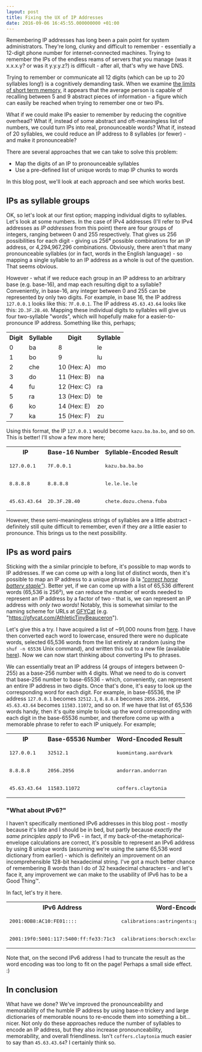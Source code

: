 ```yaml
---
layout: post
title: Fixing the UX of IP Addresses
date: 2016-09-06 16:45:55.000000000 +01:00
---
```


Remembering IP addresses has long been a pain point for system administrators.
They're long, clunky and difficult to remember - essentially a 12-digit phone
number for internet-connected machines. Trying to remember the IPs of the
endless reams of servers that you manage (was it x.x.x.y? or was it y.y.y.z?)
is difficult - after all, that's why we have DNS.

<!-- more -->

Trying to remember or communicate all 12 digits (which can be up to 20
syllables long!) is a cognitively demanding task. When we examine [the limits
of short term memory][1], it appears that the average person is capable of
recalling between 5 and 9 abstract pieces of information - a figure which can
easily be reached when trying to remember one or two IPs.

What if we could make IPs easier to remember by reducing the cognitive
overhead? What if, instead of some abstract and oft-meaningless list of
numbers, we could turn IPs into real, pronounceable words? What if, instead of
20 syllables, we could reduce an IP address to 8 syllables (or fewer) - and
make it pronounceable?

There are several approaches that we can take to solve this problem:

* Map the digits of an IP to pronounceable syllables
* Use a pre-defined list of unique words to map IP chunks to words

In this blog post, we'll look at each approach and see which works best.

## IPs as syllable groups

OK, so let's look at our first option; mapping individual digits to syllables.
Let's look at some numbers. In the case of IPv4 addresses (I'll refer to IPv4
addresses as *IP addresses* from this point) there are four groups of integers,
ranging between 0 and 255 respectively. That gives us 256 possibilities for
each digit - giving us 256⁴ possible combinations for an IP address, or
4,294,967,296 combinations. Obviously, there aren't that many pronounceable
syllables (or in fact, words in the English language) - so mapping a single
syllable to an IP address as a whole is out of the question. That seems
obvious.

However - what if we reduce each group in an IP address to an arbitrary base
(e.g. base-16), and map each resulting digit to a syllable? Conveniently, in
base-16, any integer between 0 and 255 can be represented by only two digits.
For example, in base 16, the IP address `127.0.0.1` looks like this:
`7F.0.0.1`. The IP address `45.63.43.64` looks like this: `2D.3F.2B.40`.
Mapping these individual digits to syllables will give us four two-syllable
"words", which will hopefully make for a easier-to-pronounce IP address.
Something like this, perhaps;

<table>
<tr>
    <th>Digit</th>
    <th>Syllable</th>
    <th>Digit</th>
    <th>Syllable</th>
  </tr>
  <tr>
    <td>0</td>
    <td>ba</td>
    <td>8</td>
    <td>le</td>
  </tr>
  <tr>
    <td>1</td>
    <td>bo</td>
    <td>9</td>
    <td>lu</td>
  </tr>
  <tr>
    <td>2</td>
    <td>che</td>
    <td>10 (Hex: A)</td>
    <td>mo</td>
  </tr>
  <tr>
    <td>3</td>
    <td>do</td>
    <td>11 (Hex: B)</td>
    <td>na</td>
  </tr>
  <tr>
    <td>4</td>
    <td>fu</td>
    <td>12 (Hex: C)</td>
    <td>ra</td>
  </tr>
  <tr>
    <td>5</td>
    <td>ra</td>
    <td>13 (Hex: D)</td>
    <td>te</td>
  </tr>
  <tr>
    <td>6</td>
    <td>ko</td>
    <td>14 (Hex: E)</td>
    <td>zo</td>
  </tr>
  <tr>
    <td>7</td>
    <td>ka</td>
    <td>15 (Hex: F)</td>
    <td>zu</td>
  </tr>
</table>

Using this format, the IP `127.0.0.1` would become `kazu.ba.ba.bo`, and so on. This is better! I'll show a few more here;

<table>
  <tr>
    <th>IP</th>
    <th>Base-16 Number</th>
    <th>Syllable-Encoded Result</th>
  </tr>
  <tr>
    <td><pre>127.0.0.1</pre></td>
    <td><pre>7F.0.0.1</pre></td>
    <td><pre>kazu.ba.ba.bo</pre></td>
  </tr>
  <tr>
    <td><pre>8.8.8.8</pre></td>
    <td><pre>8.8.8.8</pre></td>
    <td><pre>le.le.le.le</pre></td>
  </tr>
  <tr>
    <td><pre>45.63.43.64</pre></td>
    <td><pre>2D.3F.2B.40</pre></td>
    <td><pre>chete.dozu.chena.fuba</pre></td>
  </tr>
</table>

However, these semi-meaningless strings of syllables are a little abstract -
definitely still quite difficult to remember, even if they *are* a little
easier to pronounce. This brings us to the next possibility.


## IPs as word pairs

Sticking with the a similar principle to before, it's possible to map words to
IP addresses. If we can come up with a long list of distinct words, then it's
possible to map an IP address to a unique phrase (à la [*"correct horse battery
staple"*][2]). Better yet, if we can come up with a list of 65,536 different
words (65,536 is 256²), we can reduce the number of words needed to represent
an IP address by a factor of two - that is, we can represent an IP address with
*only two words*! Notably, this is somewhat similar to the naming scheme for
URLs at [GFYCat][3] (e.g. "https://gfycat.com/AthleticTinyBeauceron").

Let's give this a try. I have acquired a list of ~91,000 nouns from [here][4].
I have then converted each word to lowercase, ensured there were no duplicate
words, selected 65,536 words from the list entirely at random (using the `shuf
-n 65536` Unix command), and written this out to a new file (available
[here][5]). Now we can now start thinking about converting IPs to phrases.

We can essentially treat an IP address (4 groups of integers between 0-255) as
a base-256 number with 4 digits. What we need to do is convert that base-256
number to base-65536 - which, conveniently, can represent an entire IP address
in two digits. Once that's done, it's easy to look up the corresponding word
for each digit. For example, in base-65536, the IP address `127.0.0.1` becomes
`32512.1`, `8.8.8.8` becomes `2056.2056`, `45.63.43.64` becomes `11583.11072`,
and so on. If we have that list of 65,536 words handy, then it's quite simple
to look up the word corresponding with each digit in the base-65536 number, and
therefore come up with a memorable phrase to refer to each IP uniquely. For
example;

<table>
  <tr>
    <th>IP</th>
    <th>Base-65536 Number</th>
    <th>Word-Encoded Result</th>
  </tr>
  <tr>
    <td><pre>127.0.0.1</pre></td>
    <td><pre>32512.1</pre></td>
    <td><pre>kuomintang.aardvark</pre></td>
  </tr>
  <tr>
    <td><pre>8.8.8.8</pre></td>
    <td><pre>2056.2056</pre></td>
    <td><pre>andorran.andorran</pre></td>
  </tr>
  <tr>
    <td><pre>45.63.43.64</pre></td>
    <td><pre>11583.11072</pre></td>
    <td><pre>coffers.claytonia</pre></td>
  </tr>
</table>


### "What about IPv6?"

I haven't specifically mentioned IPv6 addresses in this blog post - mostly
because it's late and I should be in bed, but partly because *exactly the same
principles apply* to IPv6 - in fact, if my back-of-the-metaphorical-envelope
calculations are correct, it's possible to represent an IPv6 address by using 8
unique words (assuming we're using the same 65,536 word dictionary from
earlier) - which is definitely an improvement on an incomprehensible 128-bit
hexadecimal string. I've got a much better chance of remembering 8 words than I
do of 32 hexadecimal characters - and let's face it, any improvement we can
make to the usability of IPv6 has to be a Good Thing™.

In fact, let's try it here.

<table>
  <tr>
    <th>IPv6 Address</th>
    <th>Word-Encoded Result</th>
  </tr>
  <tr>
    <td><pre>2001:0DB8:AC10:FE01::::</pre></td>
    <td><pre>calibrations:astringents:pinpoint:xantippe::::</pre></td>
  </tr>
  <tr>
    <td><pre>2001:19f0:5001:117:5400:ff:fe33:71c3</pre></td>
    <td><pre>calibrations:borsch:exclusives:accentor: ...</pre></td>
  </tr>
</table>

Note that, on the second IPv6 address I had to truncate the result as the word
encoding was too long to fit on the page! Perhaps a small side effect. :)


## In conclusion

What have we done? We've improved the pronounceability and memorability of the
humble IP address by using base-*n* trickery and large dictionaries of
memorable nouns to re-encode them into something a bit... nicer. Not only do
these approaches reduce the number of syllables to encode an IP address, but
they also increase pronounceability, memorability, and overall friendliness.
Isn't `coffers.claytonia` much easier to say than `45.63.43.64`? I certainly
think so.


[1]: https://en.wikipedia.org/wiki/The_Magical_Number_Seven,_Plus_or_Minus_Two
[2]: https://xkcd.com/936/
[3]: https://gfycat.com/AthleticTinyBeauceron
[4]: http://www.ashley-bovan.co.uk/words/partsofspeech.html
[5]: https://gist.githubusercontent.com/charlienewey/08c316a3460863caf78c99244eb3a6c7/raw/3b15a75372c0e9da829944fd92233b2990915c9c/nouns.txt
